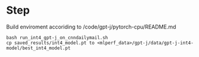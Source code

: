 # Step
Build enviroment accoriding to <INTEL>/code/gpt-j/pytorch-cpu/README.md
```
bash run_int4_gpt-j_on_cnndailymail.sh
cp saved_results/int4_model.pt to <mlperf_data>/gpt-j/data/gpt-j-int4-model/best_int4_model.pt  
```
